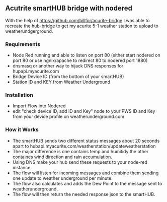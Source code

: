 ## Acutrite smartHUB bridge with nodered 
With the help of https://github.com/billfor/acurite-bridge I was able to recreate the hub-bridge to get my acurite 5-1 weather station to upload to weatherundgerground.


### Requirements
- Node Red running and able to listen on port 80 (either start nodered on port 80 or use ngnix/apache to redirect 80 to nodered port 1880)
- dnsmasq or another way to hijack DNS responses for hupapi.myacurite.com
- Bridge Device ID (from the bottom of your smartHUB)
- Station ID and KEY from Weather Underground

### Installation
- Import Flow into Nodered
- edit "check device ID, add ID and Key" node to your PWS ID and Key from your device profile on weatherunderground.com

### How it Works
- The smartHUB sends two different status messages about 20 seconds apart to hubapi.myacurite.com/weatherstation/updateweatherstation
- The major difference is one contains temp and humitidy the other containes wind direction and rain accumulation.
- Using DNS make your hub send these requests to your node-red instance.
- The flow will listen for incoming messages and combine them sending one update to weather underground per minute.
- The flow also calculates and adds the Dew Point to the message sent to weatherunderground.
- The flow will then return the needed response json to the smartHUB.
